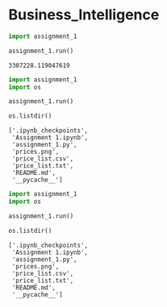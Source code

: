 # Business_Intelligence


```python
import assignment_1
```


```python
assignment_1.run()

```

    3307228.119047619



```python
import assignment_1
import os

assignment_1.run()

os.listdir()
```




    ['.ipynb_checkpoints',
     'Assignment 1.ipynb',
     'assignment_1.py',
     'prices.png',
     'price_list.csv',
     'price_list.txt',
     'README.md',
     '__pycache__']




```python
import assignment_1
import os

assignment_1.run()

os.listdir()
```




    ['.ipynb_checkpoints',
     'Assignment 1.ipynb',
     'assignment_1.py',
     'prices.png',
     'price_list.csv',
     'price_list.txt',
     'README.md',
     '__pycache__']


